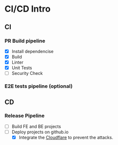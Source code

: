 # CI/CD Intro

## CI

### PR Build pipeline

- [x] Install dependencise
- [x] Build
- [x] Linter
- [x] Unit Tests
- [ ] Security Check

### E2E tests pipeline (optional)

## CD

### Release Pipeline

- [ ] Build FE and BE projects
- [ ] Deploy projects on github.io
  - [x] Integrate the [Cloudflare](https://www.cloudflare.com/) to prevent the attacks.
